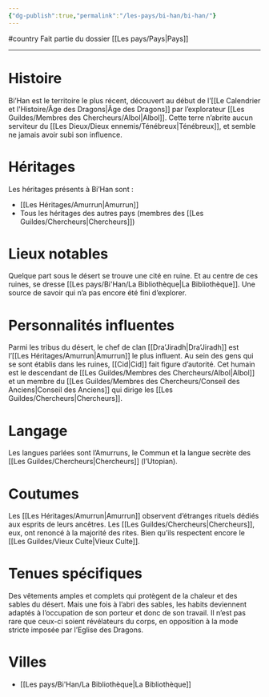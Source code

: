 ```yaml
---
{"dg-publish":true,"permalink":"/les-pays/bi-han/bi-han/"}
---
```


#country 
Fait partie du dossier [[Les pays/Pays\|Pays]]

-------

# Histoire
Bi’Han est le territoire le plus récent, découvert au début de l’[[Le Calendrier et l'Histoire/Âge des Dragons\|Âge des Dragons]] par l’explorateur [[Les Guildes/Membres des Chercheurs/Albol\|Albol]]. Cette terre n’abrite aucun serviteur du [[Les Dieux/Dieux ennemis/Ténébreux\|Ténébreux]], et semble ne jamais avoir subi son influence.
# Héritages
Les héritages présents à Bi’Han sont :
- [[Les Héritages/Amurrun\|Amurrun]]
- Tous les héritages des autres pays (membres des [[Les Guildes/Chercheurs\|Chercheurs]])
# Lieux notables
Quelque part sous le désert se trouve une cité en ruine. Et au centre de ces ruines, se dresse [[Les pays/Bi'Han/La Bibliothèque\|La Bibliothèque]]. Une source de savoir qui n’a pas encore été fini d’explorer.
# Personnalités influentes
Parmi les tribus du désert, le chef de clan [[Dra’Jiradh\|Dra’Jiradh]] est l’[[Les Héritages/Amurrun\|Amurrun]] le plus influent.
Au sein des gens qui se sont établis dans les ruines, [[Cid\|Cid]] fait figure d’autorité. Cet humain est le descendant de [[Les Guildes/Membres des Chercheurs/Albol\|Albol]] et un membre du [[Les Guildes/Membres des Chercheurs/Conseil des Anciens\|Conseil des Anciens]] qui dirige les [[Les Guildes/Chercheurs\|Chercheurs]].
# Langage
Les langues parlées sont l’Amurruns, le Commun et la langue secrète des [[Les Guildes/Chercheurs\|Chercheurs]] (l’Utopian).
# Coutumes
Les [[Les Héritages/Amurrun\|Amurrun]] observent d’étranges rituels dédiés aux esprits de leurs ancêtres.
Les [[Les Guildes/Chercheurs\|Chercheurs]], eux, ont renoncé à la majorité des rites. Bien qu’ils respectent encore le [[Les Guildes/Vieux Culte\|Vieux Culte]].
# Tenues spécifiques
Des vêtements amples et complets qui protègent de la chaleur et des sables du désert.
Mais une fois à l’abri des sables, les habits deviennent adaptés à l’occupation de son porteur et donc de son travail. Il n’est pas rare que ceux-ci soient révélateurs du corps, en opposition à la mode stricte imposée par l’Eglise des Dragons.
# Villes
- [[Les pays/Bi'Han/La Bibliothèque\|La Bibliothèque]]